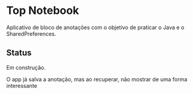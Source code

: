# Top Notebook

Aplicativo de bloco de anotações com o objetivo de praticar o Java e o SharedPreferences.

## Status

Em construção.

O app já salva a anotação, mas ao recuperar, não mostrar de uma forma interessante
